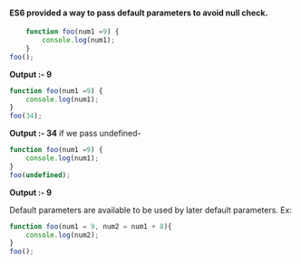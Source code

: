 #### ES6 provided a way to pass default parameters to avoid null check.
```javascript
    function foo(num1 =9) {
        console.log(num1);
    }
foo();
```
**Output :- 9**
```javascript
function foo(num1 =9) {
    console.log(num1);
}
foo(34);
```
**Output :- 34**
if we pass undefined-

```javascript
function foo(num1 =9) {
    console.log(num1);
}
foo(undefined);
```
**Output :- 9**

Default parameters are available to be used by later default parameters.
Ex:
```javascript
function foo(num1 = 9, num2 = num1 + 8){
    console.log(num2);
}
foo();
```